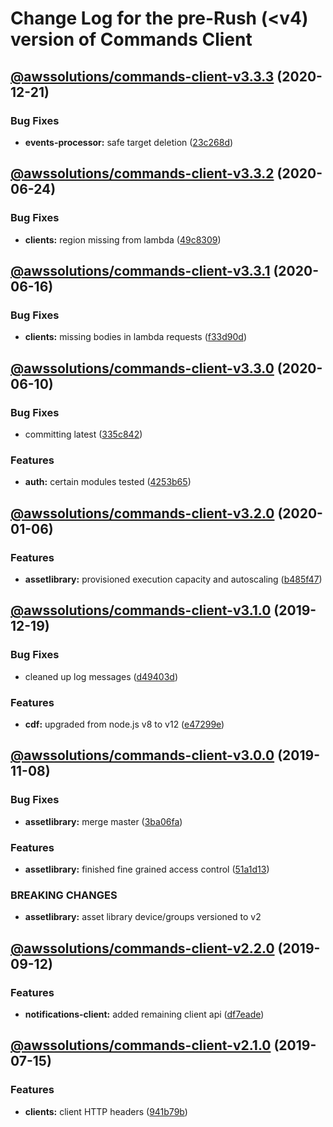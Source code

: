 # Change Log for the pre-Rush (<v4) version of Commands Client

## [@awssolutions/commands-client-v3.3.3](@awssolutions/commands-client-v3.3.2...@awssolutions/commands-client-v3.3.3) (2020-12-21)

### Bug Fixes

- **events-processor:** safe target deletion ([23c268d](23c268d1ca40e1b53c8d371f8fb22d0bf34c885f))

## [@awssolutions/commands-client-v3.3.2](@awssolutions/commands-client-v3.3.1...@awssolutions/commands-client-v3.3.2) (2020-06-24)

### Bug Fixes

- **clients:** region missing from lambda ([49c8309](49c8309e87fd315267a15a888dcd20d2fc3e209b))

## [@awssolutions/commands-client-v3.3.1](@awssolutions/commands-client-v3.3.0...@awssolutions/commands-client-v3.3.1) (2020-06-16)

### Bug Fixes

- **clients:** missing bodies in lambda requests ([f33d90d](f33d90de6350002fcddb240fcbea7ae39ab37fba))

## [@awssolutions/commands-client-v3.3.0](@awssolutions/commands-client-v3.2.0...@awssolutions/commands-client-v3.3.0) (2020-06-10)

### Bug Fixes

- committing latest ([335c842](335c84223ab2a860c52766559b220170a64c7c17))

### Features

- **auth:** certain modules tested ([4253b65](4253b65750e52dd962a3a42dde05626044bb79cc))

## [@awssolutions/commands-client-v3.2.0](@awssolutions/commands-client-v3.1.0...@awssolutions/commands-client-v3.2.0) (2020-01-06)

### Features

- **assetlibrary:** provisioned execution capacity and autoscaling ([b485f47](b485f477c0b1c36d63f74c70fa041c296148b980))

## [@awssolutions/commands-client-v3.1.0](@awssolutions/commands-client-v3.0.0...@awssolutions/commands-client-v3.1.0) (2019-12-19)

### Bug Fixes

- cleaned up log messages ([d49403d](d49403d11f3f73ea8c5ce061bfa790ec40cd8c13))

### Features

- **cdf:** upgraded from node.js v8 to v12 ([e47299e](e47299ee399acf6554a0845048c4fed99251c2b1))

## [@awssolutions/commands-client-v3.0.0](@awssolutions/commands-client-v2.2.0...@awssolutions/commands-client-v3.0.0) (2019-11-08)

### Bug Fixes

- **assetlibrary:** merge master ([3ba06fa](3ba06fa9fc5b264ceaed0f97ccf45fab97d57a08))

### Features

- **assetlibrary:** finished fine grained access control ([51a1d13](51a1d134ec48be2d62edc575998752ff866230bf))

### BREAKING CHANGES

- **assetlibrary:** asset library device/groups versioned to v2

## [@awssolutions/commands-client-v2.2.0](@awssolutions/commands-client-v2.1.0...@awssolutions/commands-client-v2.2.0) (2019-09-12)

### Features

- **notifications-client:** added remaining client api ([df7eade](df7eade))

## [@awssolutions/commands-client-v2.1.0](@awssolutions/commands-client-v2.0.0...@awssolutions/commands-client-v2.1.0) (2019-07-15)

### Features

- **clients:** client HTTP headers ([941b79b](941b79b))
